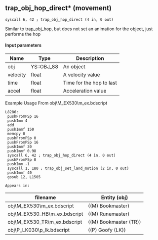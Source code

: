 ## trap_obj_hop_direct* (movement)

`syscall 6, 42 ; trap_obj_hop_direct (4 in, 0 out)`

Similar to trap_obj_hop, but does not set an animation for the object, just performs the hop

#### Input parameters
| Name | Type | Description
|------|------|------------
| obj   | YS::OBJ_88   | An object
| velocity   | float   | A velocity value
| time   | float   | Time for the hop to last
| accel   | float   | Acceleration value


Example Usage From obj\M_EX530\m_ex.bdscript
```plaintext
L8286:
 pushFromPSp 16
 pushImm 4
 add 
 pushImmf 150
 memcpy 0
 pushFromFSp 0
 pushFromPSp 16
 pushImmf 30
 pushImmf 0.98
 syscall 6, 42 ; trap_obj_hop_direct (4 in, 0 out)
 pushFromFSp 0
 pushImm -1
 syscall 1, 180 ; trap_obj_set_land_motion (2 in, 0 out)
 pushImmf 40
 gosub 12, L1505
```





	Appears in:
| filename | Entity (obj)
|----------|-------------
| obj\M_EX530\m_ex.bdscript       | ((M) Bookmaster)          
| obj\M_EX530_HB\m_ex.bdscript       | ((M) Runemaster)          
| obj\M_EX530_TR\m_ex.bdscript       | ((M) Bookmaster (TR))          
| obj\P_LK030\p_lk.bdscript       | ((P) Goofy (LK))          



